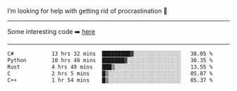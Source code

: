 I’m looking for help with getting rid of procrastination 🤔

-----

Some interesting code :arrow_right: [here](https://github.com/zhen8838/playground)

-----

<!--START_SECTION:waka-->

```txt
C#            13 hrs 32 mins  █████████▓░░░░░░░░░░░░░░░   38.05 %
Python        10 hrs 48 mins  ███████▓░░░░░░░░░░░░░░░░░   30.35 %
Rust          4 hrs 49 mins   ███▒░░░░░░░░░░░░░░░░░░░░░   13.55 %
C             2 hrs 5 mins    █▒░░░░░░░░░░░░░░░░░░░░░░░   05.87 %
C++           1 hr 54 mins    █▒░░░░░░░░░░░░░░░░░░░░░░░   05.37 %
```

<!--END_SECTION:waka-->

<!--
**zhen8838/zhen8838** is a ✨ _special_ ✨ repository because its `README.md` (this file) appears on your GitHub profile.

Here are some ideas to get you started:

- 🔭 I’m currently working on ...
- 🌱 I’m currently learning ...
- 👯 I’m looking to collaborate on ...
 ...
- 💬 Ask me about ...
- 📫 How to reach me: ...
- 😄 Pronouns: ...
- ⚡ Fun fact: ...
-->
